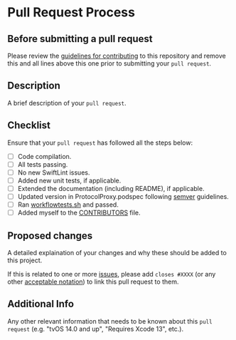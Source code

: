 # Pull Request Process

## Before submitting a pull request

Please review the [guidelines for contributing](../CONTRIBUTING.md) to this repository and remove this and all lines above this one prior to submitting your `pull request`.

## Description

A brief description of your `pull request`.

## Checklist

Ensure that your `pull request` has followed all the steps below:

* [ ] Code compilation.
* [ ] All tests passing.
* [ ] No new SwiftLint issues.
* [ ] Added new unit tests, if applicable.
* [ ] Extended the documentation (including README), if applicable.
* [ ] Updated version in ProtocolProxy.podspec following [semver](https://semver.org) guidelines.
* [ ] Ran [workflowtests.sh](../../scripts/workflowtests.sh) and passed.
* [ ] Added myself to the [CONTRIBUTORS](../CONTRIBUTORS.md) file.

## Proposed changes

A detailed explaination of your changes and why these should be added to this project. 

If this is related to one or more [issues](https://github.com/SomeRandomiOSDev/ProtocolProxy/issues), please add `closes #XXXX` (or any other [acceptable notation](https://docs.github.com/en/issues/tracking-your-work-with-issues/linking-a-pull-request-to-an-issue)) to link this pull request to them.

## Additional Info

Any other relevant information that needs to be known about this `pull request` (e.g. "tvOS 14.0 and up", "Requires Xcode 13", etc.).
